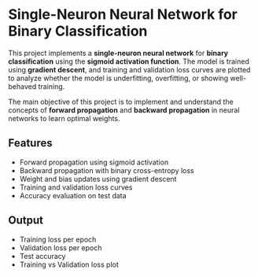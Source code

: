 # Single-Neuron Neural Network for Binary Classification

This project implements a **single-neuron neural network** for **binary classification** using the **sigmoid activation function**. The model is trained using **gradient descent**, and training and validation loss curves are plotted to analyze whether the model is underfitting, overfitting, or showing well-behaved training.

The main objective of this project is to implement and understand the concepts of **forward propagation** and **backward propagation** in neural networks to learn optimal weights.

## Features
- Forward propagation using sigmoid activation  
- Backward propagation with binary cross-entropy loss  
- Weight and bias updates using gradient descent  
- Training and validation loss curves  
- Accuracy evaluation on test data  

## Output
- Training loss per epoch  
- Validation loss per epoch  
- Test accuracy  
- Training vs Validation loss plot
